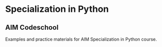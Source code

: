 # Specialization in Python

## AIM Codeschool

Examples and practice materials for AIM Specialization in Python course.
